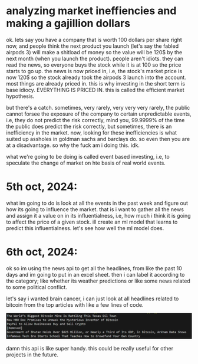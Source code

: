 # analyzing market ineffiencies and making a gajillion dollars

ok. lets say you have a company that is worth 100 dollars per share right now, and people think the next product you launch (let's say the fabled airpods 3) will make a shitload of money so the value will be 120$ by the next month (when you launch the product). people aren't idiots. they can read the news, so everyone buys the stock while it is at 100 so the price starts to go up. the news is now priced in, i.e, the stock's market price is now 120$ so the stock already took the airpods 3 launch into the account. most things are already priced in. this is why investing in the short term is base idiocy. EVERYTHING IS PRICED IN. this is called the efficient market hypothesis. 

but there's a catch. sometimes, very rarely, very very very rarely, the public cannot forsee the exposure of the company to certain unpredictable events, i.e, they do not predict the risk correctly, mind you, 99.9999% of the time the public does predict the risk correctly, but sometimes, there is an inefficiency in the market. now, looking for these inefficiencies is what suited up assholes in goldman sachs and barclays do. so even then you are at a disadvantage. so why the fuck am i doing this. idk. 

what we're going to be doing is called event based investing, i.e, to speculate the change of market on hte basis of real world events. 

# 5th oct, 2024:
what im going to do is look at all the events in the past week and figure out how its going to influence the market. that is i want to gather all the news and assign it a value on in its influentialness, i.e, how much i think it is going to affect the price of a given stock. ill create an ml model that learns to predict this influentialness.
let's see how well the ml model does. 

# 6th oct, 2024:
ok so im using the news api to get all the headlines, from like the past 10 days and im going to put in an excel sheet. then i can label it according to the category; like whether its weather predictions or like some news related to some political conflict.

let's say i wanted brain cancer, i can just look at all headlines related to bitcoin from the top articles with like a few lines of code.

![alt text](/images/imagesforsentiment/3.png)

damn this api is like super handy. this could be really useful for other projects in the future. 
